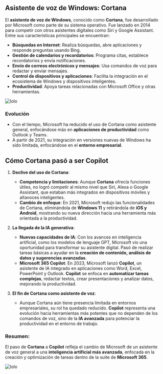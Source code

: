 ## Asistente de voz de Windows: Cortana

El **asistente de voz de Windows**, conocido como **Cortana**, fue desarrollado por Microsoft como parte de su sistema operativo. Fue lanzado en 2014 para competir con otros asistentes digitales como Siri y Google Assistant. Entre sus características principales se encuentran:

- **Búsquedas en Internet**: Realiza búsquedas, abre aplicaciones y responde preguntas usando Bing.
- **Gestión de calendarios y recordatorios**: Programa citas, establece recordatorios y envía notificaciones.
- **Envío de correos electrónicos y mensajes**: Usa comandos de voz para redactar y enviar mensajes.
- **Control de dispositivos y aplicaciones**: Facilita la integración en el ecosistema de Windows y dispositivos inteligentes.
- **Productividad**: Apoya tareas relacionadas con Microsoft Office y otras herramientas.

![lolo](https://tn.com.ar/resizer/YAwfChy0d9S5eM40Z-vXKXwHin4=/767x0/smart/filters:format(webp)/cloudfront-us-east-1.images.arcpublishing.com/artear/74WTHP5NTREOLKCKZETKTLXBQM.jpeg)

### Evolución
- Con el tiempo, Microsoft ha reducido el uso de Cortana como asistente general, enfocándose más en **aplicaciones de productividad** como Outlook y Teams.
- A partir de 2021, su integración en versiones nuevas de Windows ha sido limitada, enfocándose en el **entorno empresarial**.

## Cómo Cortana pasó a ser Copilot

1. **Declive del uso de Cortana**:
   - **Competencia y limitaciones**: Aunque **Cortana** ofrecía funciones útiles, no logró competir al mismo nivel que Siri, Alexa o Google Assistant, que estaban más integrados en dispositivos móviles y altavoces inteligentes.
   - **Cambio de enfoque**: En 2021, Microsoft redujo las funcionalidades de Cortana, eliminándola de **Windows 11** y retirándola de **iOS y Android**, mostrando su nueva dirección hacia una herramienta más orientada a la productividad.

2. **La llegada de la IA generativa**:
   - **Nuevas capacidades de IA**: Con los avances en inteligencia artificial, como los modelos de lenguaje GPT, Microsoft vio una oportunidad para transformar su asistente digital. Pasó de realizar tareas básicas a ayudar en la **creación de contenido, análisis de datos y sugerencias avanzadas**.
   - **Microsoft 365 Copilot**: En 2023, Microsoft lanzó **Copilot**, un asistente de IA integrado en aplicaciones como Word, Excel, PowerPoint y Outlook. **Copilot** se enfoca en **automatizar tareas complejas**, redactar textos, crear presentaciones y analizar datos, mejorando la productividad.

3. **El fin de Cortana como asistente de voz**:
   - Aunque Cortana aún tiene presencia limitada en entornos empresariales, su rol ha quedado reducido. **Copilot** representa una evolución hacia herramientas más potentes que no dependen de los comandos de voz, sino de la **IA avanzada** para potenciar la productividad en el entorno de trabajo.

### Resumen:
El paso de **Cortana** a **Copilot** refleja el cambio de Microsoft de un asistente de voz general a una **inteligencia artificial más avanzada**, enfocada en la creación y optimización de tareas dentro de la suite de **Microsoft 365**.

![lolo](https://news.microsoft.com/wp-content/uploads/prod/sites/61/2023/09/Microsoft-Copilot-960x640.jpg)